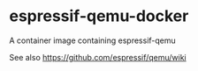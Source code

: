 # espressif-qemu-docker
A container image containing espressif-qemu

See also https://github.com/espressif/qemu/wiki
